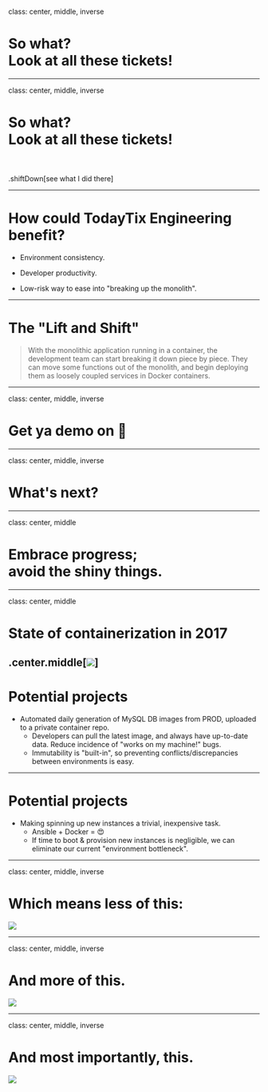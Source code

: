 class: center, middle, inverse

# So what? <br> Look at all these tickets!

---

class: center, middle, inverse

# So what? <br> Look at all these tickets!

<br><br>
.shiftDown[see what I did there]

---

# How could TodayTix Engineering benefit?

- Environment consistency.

- Developer productivity.

- Low-risk way to ease into "breaking up the monolith".

---

# The "Lift and Shift"

> With the monolithic application running in a container, the development team can start breaking it down piece by piece. They can move some functions out of the monolith, and begin deploying them as loosely coupled services in Docker containers.

---

class: center, middle, inverse

# Get ya demo on 💃

---

class: center, middle, inverse

# What's next?

---

class: center, middle

# Embrace progress;<br> avoid the shiny things.

---

class: center, middle

# State of containerization in 2017

.center.middle[![](https://cdn.meme.am/cache/instances/folder723/500x/58060723/will-it-blend-guy-yes-but-will-it-blend.jpg)]
---

# Potential projects

- Automated daily generation of MySQL DB images from PROD, uploaded to a private container repo.
  - Developers can pull the latest image, and always have up-to-date data. Reduce incidence of "works on my machine!" bugs.
  - Immutability is "built-in", so preventing conflicts/discrepancies between environments is easy.

---

# Potential projects

- Making spinning up new instances a trivial, inexpensive task.
  - Ansible + Docker = 😍
  - If time to boot & provision new instances is negligible, we can eliminate our current "environment bottleneck".

---

class: center, middle, inverse

# Which means less of this:

![](https://cl.ly/3U0o3K342W38/1nndb7.jpg)

---

class: center, middle, inverse

# And more of this.

![](https://cl.ly/2j2s1h2g290O/coder.png)

---

class: center, middle, inverse

# And most importantly, this.

![](https://cl.ly/3J44330a0j35/happiness.png)

